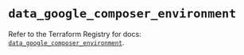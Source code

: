 # `data_google_composer_environment`

Refer to the Terraform Registry for docs: [`data_google_composer_environment`](https://registry.terraform.io/providers/hashicorp/google-beta/5.20.0/docs/data-sources/google_composer_environment).

